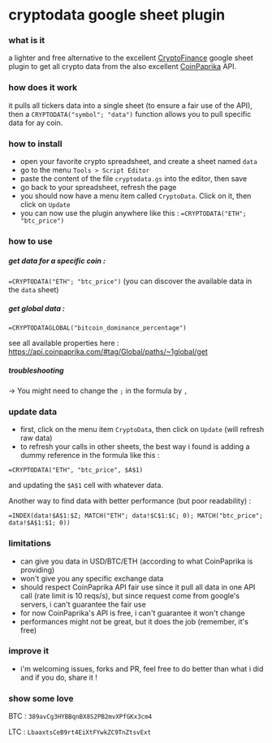 # cryptodata google sheet plugin

### what is it
a lighter and free alternative to the excellent [CryptoFinance](https://cryptofinance.ai) google sheet plugin to get all crypto data from the also excellent [CoinPaprika](https://coinpaprika.com/) API.

### how does it work
it pulls all tickers data into a single sheet (to ensure a fair use of the API), then a `CRYPTODATA("symbol"; "data")` function allows you to pull specific data for ay coin.

### how to install
- open your favorite crypto spreadsheet, and create a sheet named `data`
- go to the menu `Tools > Script Editor`
- paste the content of the file `cryptodata.gs` into the editor, then save
- go back to your spreadsheet, refresh the page
- you should now have a menu item called `CryptoData`. Click on it, then click on `Update`
- you can now use the plugin anywhere like this : `=CRYPTODATA("ETH"; "btc_price")`

### how to use

##### get data for a specific coin :

`=CRYPTODATA("ETH"; "btc_price")` (you can discover the available data in the `data` sheet)

##### get global data :

`=CRYPTODATAGLOBAL("bitcoin_dominance_percentage")`

see all available properties here : https://api.coinpaprika.com/#tag/Global/paths/~1global/get

##### troubleshooting

-> You might need to change the `;` in the formula by `,`

### update data
- first, click on the menu item `CryptoData`, then click on `Update` (will refresh raw data)
- to refresh your calls in other sheets, the best way i found is adding a dummy reference in the formula like this :

`=CRYPTODATA("ETH", "btc_price", $A$1)`

and updating the `$A$1` cell with whatever data.

Another way to find data with better performance (but poor readability) :

`=INDEX(data!$A$1:$Z; MATCH("ETH"; data!$C$1:$C; 0); MATCH("btc_price"; data!$A$1:$1; 0))`

### limitations
- can give you data in USD/BTC/ETH (according to what CoinPaprika is providing)
- won't give you any specific exchange data
- should respect CoinPaprika API fair use since it pull all data in one API call (rate limit is 10 reqs/s), but since request come from google's servers, i can't guarantee the fair use
- for now CoinPaprika's API is free, i can't guarantee it won't change
- performances might not be great, but it does the job (remember, it's free)

### improve it
- i'm  welcoming issues, forks and PR, feel free to do better than what i did and if you do, share it !

### show some love
BTC : `389avCg3HYBBqnBX8S2PB2mvXPfGKx3cm4`

LTC : `LbaaxtsCeB9rt4EiXtFYwkZC9TnZtsvExt`
